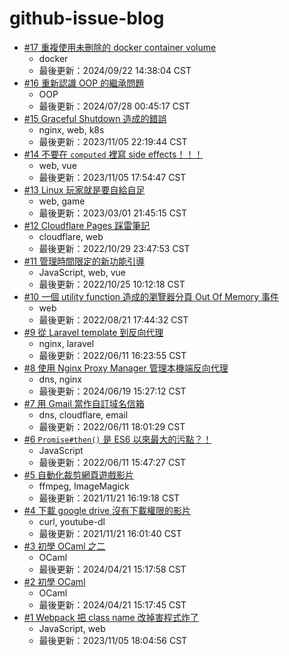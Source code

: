 # github-issue-blog

<!-- posts -->
- [#17 重複使用未刪除的 docker container volume](https://github.com/FlandreDaisuki/github-issue-blog/issues/17)
   - docker
   - 最後更新：2024/09/22 14:38:04 CST
- [#16 重新認識 OOP 的繼承問題](https://github.com/FlandreDaisuki/github-issue-blog/issues/16)
   - OOP
   - 最後更新：2024/07/28 00:45:17 CST
- [#15 Graceful Shutdown 造成的錯誤](https://github.com/FlandreDaisuki/github-issue-blog/issues/15)
   - nginx, web, k8s
   - 最後更新：2023/11/05 22:19:44 CST
- [#14 不要在 `computed` 裡寫 side effects！！！](https://github.com/FlandreDaisuki/github-issue-blog/issues/14)
   - web, vue
   - 最後更新：2023/11/05 17:54:47 CST
- [#13 Linux 玩家就是要自給自足](https://github.com/FlandreDaisuki/github-issue-blog/issues/13)
   - web, game
   - 最後更新：2023/03/01 21:45:15 CST
- [#12 Cloudflare Pages 踩雷筆記](https://github.com/FlandreDaisuki/github-issue-blog/issues/12)
   - cloudflare, web
   - 最後更新：2022/10/29 23:47:53 CST
- [#11 管理時間限定的新功能引導](https://github.com/FlandreDaisuki/github-issue-blog/issues/11)
   - JavaScript, web, vue
   - 最後更新：2022/10/25 10:12:18 CST
- [#10 一個 utility function 造成的瀏覽器分頁 Out Of Memory 事件](https://github.com/FlandreDaisuki/github-issue-blog/issues/10)
   - web
   - 最後更新：2022/08/21 17:44:32 CST
- [#9 從 Laravel template 到反向代理](https://github.com/FlandreDaisuki/github-issue-blog/issues/9)
   - nginx, laravel
   - 最後更新：2022/06/11 16:23:55 CST
- [#8 使用 Nginx Proxy Manager 管理本機端反向代理](https://github.com/FlandreDaisuki/github-issue-blog/issues/8)
   - dns, nginx
   - 最後更新：2024/06/19 15:27:12 CST
- [#7 用 Gmail 當作自訂域名信箱](https://github.com/FlandreDaisuki/github-issue-blog/issues/7)
   - dns, cloudflare, email
   - 最後更新：2022/06/11 18:01:29 CST
- [#6 `Promise#then()` 是 ES6 以來最大的污點？！](https://github.com/FlandreDaisuki/github-issue-blog/issues/6)
   - JavaScript
   - 最後更新：2022/06/11 15:47:27 CST
- [#5 自動化裁剪網頁遊戲影片](https://github.com/FlandreDaisuki/github-issue-blog/issues/5)
   - ffmpeg, ImageMagick
   - 最後更新：2021/11/21 16:19:18 CST
- [#4 下載 google drive 沒有下載權限的影片](https://github.com/FlandreDaisuki/github-issue-blog/issues/4)
   - curl, youtube-dl
   - 最後更新：2021/11/21 16:01:40 CST
- [#3 初學 OCaml 之二](https://github.com/FlandreDaisuki/github-issue-blog/issues/3)
   - OCaml
   - 最後更新：2024/04/21 15:17:58 CST
- [#2 初學 OCaml](https://github.com/FlandreDaisuki/github-issue-blog/issues/2)
   - OCaml
   - 最後更新：2024/04/21 15:17:45 CST
- [#1 Webpack 把 class name 改掉害程式炸了](https://github.com/FlandreDaisuki/github-issue-blog/issues/1)
   - JavaScript, web
   - 最後更新：2023/11/05 18:04:56 CST
<!-- /posts -->
